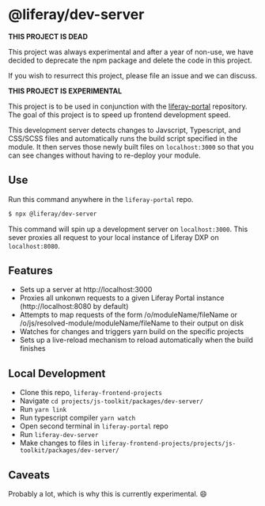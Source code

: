 # @liferay/dev-server

**THIS PROJECT IS DEAD**

This project was always experimental and after a year of non-use, we have decided to deprecate the npm package and delete the code in this project.

If you wish to resurrect this project, please file an issue and we can discuss.

**THIS PROJECT IS EXPERIMENTAL**

This project is to be used in conjunction with the [liferay-portal](https://github.com/liferay/liferay-portal) repository. The goal of this project is to speed up frontend development speed.

This development server detects changes to Javscript, Typescript, and CSS/SCSS files and automatically runs the build script specified in the module. It then serves those newly built files on `localhost:3000` so that you can see changes without having to re-deploy your module.

## Use

Run this command anywhere in the `liferay-portal` repo.

```sh
$ npx @liferay/dev-server
```

This command will spin up a development server on `localhost:3000`. This sever proxies all request to your local instance of Liferay DXP on `localhost:8080`.

## Features

-   Sets up a server at http://localhost:3000
-   Proxies all unkonwn requests to a given Liferay Portal instance (http://localhost:8080 by default)
-   Attempts to map requests of the form /o/moduleName/fileName or /o/js/resolved-module/moduleName/fileName to their output on disk
-   Watches for changes and triggers yarn build on the specific projects
-   Sets up a live-reload mechanism to reload automatically when the build finishes

## Local Development

-   Clone this repo, `liferay-frontend-projects`
-   Navigate `cd projects/js-toolkit/packages/dev-server/`
-   Run `yarn link`
-   Run typescript compiler `yarn watch`
-   Open second terminal in `liferay-portal` repo
-   Run `liferay-dev-server`
-   Make changes to files in `liferay-frontend-projects/projects/js-toolkit/packages/dev-server/`

## Caveats

Probably a lot, which is why this is currently experimental. 😄
